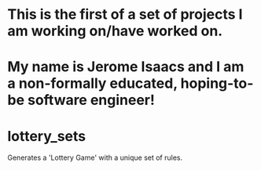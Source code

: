 # This is the first of a set of projects I am working on/have worked on.
# My name is Jerome Isaacs and I am a non-formally educated, hoping-to-be software engineer!

# lottery_sets
Generates a 'Lottery Game' with a unique set of rules.
